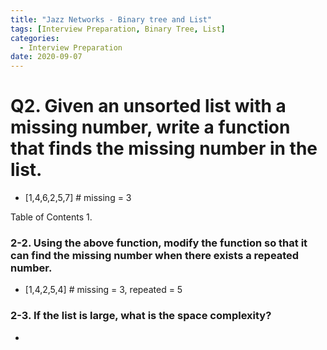 ```yaml
---
title: "Jazz Networks - Binary tree and List"
tags: [Interview Preparation, Binary Tree, List]
categories:
  - Interview Preparation
date: 2020-09-07
---
```





# Q2. Given an unsorted list with a missing number, write a function that finds the missing number in the list.
 - [1,4,6,2,5,7]  # missing = 3


Table of Contents
1. 



### 2-2. Using the above function, modify the function so that it can find the missing number when there exists a repeated number.
 - [1,4,2,5,4]   # missing = 3, repeated = 5


### 2-3. If the list is large, what is the space complexity?
-

